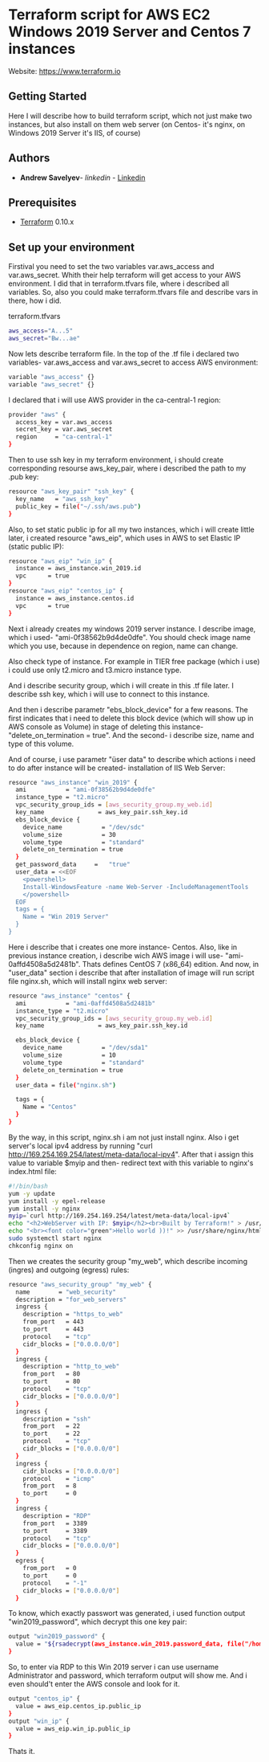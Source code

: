 # Terraform script for AWS EC2 Windows 2019 Server and Centos 7 instances

Website: https://www.terraform.io

## Getting Started

Here I will describe how to build terraform script, which not just make two instances, but also install on them web server (on Centos- it's nginx, on Windows 2019 Server it's IIS, of course)

## Authors

* **Andrew Savelyev**- _linkedin_ - [Linkedin](https://www.linkedin.com/in/andrew-savelyev-791526127/)

## Prerequisites

* [Terraform](https://www.terraform.io/downloads.html) 0.10.x

## Set up your environment

Firstival you need to set the two variables var.aws_access and var.aws_secret. Whith their help terraform will get access to your AWS environment. I did that in terraform.tfvars file, where i described all variables. So, also you could make terraform.tfvars file and describe vars in there, how i did.

terraform.tfvars
``` bash
aws_access="A...5"
aws_secret="Bw...ae"
```

Now lets describe terraform file.
In the top of the .tf file i declared two variables- var.aws_access and var.aws_secret to access AWS environment:
``` bash
variable "aws_access" {}
variable "aws_secret" {}
```

I declared that i will use AWS provider in the ca-central-1 region:

``` bash
provider "aws" {
  access_key = var.aws_access
  secret_key = var.aws_secret
  region     = "ca-central-1"
}
```

Then to use ssh key in my terraform environment, i should create corresponding resourse aws_key_pair, where i described the path to my .pub key:

```bash
resource "aws_key_pair" "ssh_key" {
  key_name   = "aws_ssh_key"
  public_key = file("~/.ssh/aws.pub")
}
```

Also, to set static public ip for all my two instances, which i will create little later, i created resource "aws_eip", which uses in AWS to set Elastic IP (static public IP):

```bash
resource "aws_eip" "win_ip" {
  instance = aws_instance.win_2019.id
  vpc      = true
}
resource "aws_eip" "centos_ip" {
  instance = aws_instance.centos.id
  vpc      = true
}
```

Next i already creates my windows 2019 server instance. I describe image, which i used- "ami-0f38562b9d4de0dfe". You should check image name which you use, because in dependence on region, name can change. 

Also check type of instance. For example in TIER free package (which i use) i could use only t2.micro and t3.micro instance type. 

And i describe security group, which i will create in this .tf file later. 
I describe ssh key, which i will use to connect to this instance. 

And then i describe parametr "ebs_block_device" for a few reasons. The first indicates that i need to delete this block device (which will show up in AWS console as Volume) in stage of deleting this instance- "delete_on_termination = true". And the second- i describe size, name and type of this volume.

And of course, i use parametr "üser data" to describe which actions i need to do after instance will be created- installation of IIS Web Server:

```bash
resource "aws_instance" "win_2019" {
  ami           = "ami-0f38562b9d4de0dfe"
  instance_type = "t2.micro"
  vpc_security_group_ids = [aws_security_group.my_web.id]
  key_name               = aws_key_pair.ssh_key.id
  ebs_block_device {
    device_name           = "/dev/sdc"
    volume_size           = 30
    volume_type           = "standard"
    delete_on_termination = true
  }
  get_password_data     =   "true"
  user_data = <<EOF
    <powershell>
    Install-WindowsFeature -name Web-Server -IncludeManagementTools
    </powershell>
  EOF
  tags = {
    Name = "Win 2019 Server"
  }
}
```
Here i describe that i creates one more instance- Centos. Also, like in previous instance creation, i describe wich AWS image i will use- "ami-0affd4508a5d2481b". Thats defines CentOS 7 (x86_64) edition.
And now, in "user_data" section i describe that after installation of image will run script file nginx.sh, which will install nginx web server:

```bash
resource "aws_instance" "centos" {
  ami           = "ami-0affd4508a5d2481b"
  instance_type = "t2.micro"
  vpc_security_group_ids = [aws_security_group.my_web.id]
  key_name               = aws_key_pair.ssh_key.id

  ebs_block_device {
    device_name           = "/dev/sda1"
    volume_size           = 10
    volume_type           = "standard"
    delete_on_termination = true
  }
  user_data = file("nginx.sh")

  tags = {
    Name = "Centos"
  }
}
```

By the way, in this script, nginx.sh i am not just install nginx. Also i get server's local ipv4 address by running "curl http://169.254.169.254/latest/meta-data/local-ipv4". After that i assign this value to variable $myip and then- redirect text with this variable to nginx's index.html file:

```bash
#!/bin/bash
yum -y update
yum install -y epel-release
yum install -y nginx
myip=`curl http://169.254.169.254/latest/meta-data/local-ipv4`
echo "<h2>WebServer with IP: $myip</h2><br>Built by Terraform!" > /usr/share/nginx/html/index.html
echo "<br><font color="green">Hello world ))!" >> /usr/share/nginx/html/index.html
sudo systemctl start nginx
chkconfig nginx on
```

Then we creates the security group "my_web", which describe incoming (ingres) and outgoing (egress) rules:

```bash
resource "aws_security_group" "my_web" {
  name        = "web_security"
  description = "for_web_servers"
  ingress {
    description = "https_to_web"
    from_port   = 443
    to_port     = 443
    protocol    = "tcp"
    cidr_blocks = ["0.0.0.0/0"]
  }
  ingress {
    description = "http_to_web"
    from_port   = 80
    to_port     = 80
    protocol    = "tcp"
    cidr_blocks = ["0.0.0.0/0"]
  }
  ingress {
    description = "ssh"
    from_port   = 22
    to_port     = 22
    protocol    = "tcp"
    cidr_blocks = ["0.0.0.0/0"]
  }
  ingress {
    cidr_blocks = ["0.0.0.0/0"]
    protocol    = "icmp"
    from_port   = 8
    to_port     = 0
  }
  ingress {
    description = "RDP"
    from_port   = 3389
    to_port     = 3389
    protocol    = "tcp"
    cidr_blocks = ["0.0.0.0/0"]
  }
  egress {
    from_port   = 0
    to_port     = 0
    protocol    = "-1"
    cidr_blocks = ["0.0.0.0/0"]
  }
```

To know, which exactly passwort was generated, i used function output "win2019_password", which decrypt this one key pair:

```bash
output "win2019_password" {
  value = "${rsadecrypt(aws_instance.win_2019.password_data, file("/home/andrey/.ssh/aws"))}"
}
```

So, to enter via RDP to this Win 2019 server i can use username Administrator and password, which terraform output will show me. And i even should't enter the AWS console and look for it.

```bash
output "centos_ip" {
  value = aws_eip.centos_ip.public_ip
}
output "win_ip" {
  value = aws_eip.win_ip.public_ip
}
```
Thats it.
